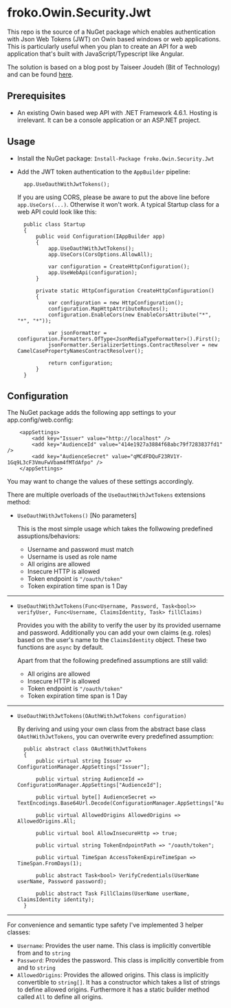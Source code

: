 # froko.Owin.Security.Jwt #

This repo is the source of a NuGet package which enables authentication with Json Web Tokens (JWT) on Owin based windows or web applications. This is particularly useful when you plan to create an API for a web application that's built with JavaScript/Typescript like Angular.

The solution is based on a blog post by Taiseer Joudeh (Bit of Technology) and can be found [here](http://bitoftech.net/2015/02/16/implement-oauth-json-web-tokens-authentication-in-asp-net-web-api-and-identity-2/).



## Prerequisites ##
- An existing Owin based wep API with .NET Framework 4.6.1. Hosting is irrelevant. It can be a console application or an ASP.NET project.

## Usage ##
- Install the NuGet package: `Install-Package froko.Owin.Security.Jwt`
- Add the JWT token authentication to the `AppBuilder` pipeline:

		app.UseOauthWithJwtTokens();
	
	If you are using CORS, please be aware to put the above line before `app.UseCors(...)`. Otherwise it won't work.
	A typical Startup class for a web API could look like this:

		public class Startup
    	{
    	    public void Configuration(IAppBuilder app)
    	    {
    	        app.UseOauthWithJwtTokens();
    	        app.UseCors(CorsOptions.AllowAll);
    	        
    	        var configuration = CreateHttpConfiguration();
    	        app.UseWebApi(configuration);
    	    }
        
    	    private static HttpConfiguration CreateHttpConfiguration()
    	    {
    	        var configuration = new HttpConfiguration();
    	        configuration.MapHttpAttributeRoutes();
    	        configuration.EnableCors(new EnableCorsAttribute("*", "*", "*"));

    	        var jsonFormatter = configuration.Formatters.OfType<JsonMediaTypeFormatter>().First();
    	        jsonFormatter.SerializerSettings.ContractResolver = new CamelCasePropertyNamesContractResolver();

    	        return configuration;
    	    }
    	}

## Configuration ##
The NuGet package adds the following app settings to your app.config/web.config:

		<appSettings>
    		<add key="Issuer" value="http://localhost" />
    		<add key="AudienceId" value="414e1927a3884f68abc79f7283837fd1" />
    		<add key="AudienceSecret" value="qMCdFDQuF23RV1Y-1Gq9L3cF3VmuFwVbam4fMTdAfpo" />
  		</appSettings>

You may want to change the values of these settings accordingly.

There are multiple overloads of the `UseOauthWithJwtTokens` extensions method:

- `UseOauthWithJwtTokens()` [No parameters]
	
	This is the most simple usage which takes the follwowing predefined assuptions/behaviors:
	- Username and password must match
	- Username is used as role name
	- All origins are allowed
	- Insecure HTTP is allowed
	- Token endpoint is `"/oauth/token"`
	- Token expiration time span is 1 Day

----------

- `UseOauthWithJwtTokens(Func<Username, Password, Task<bool>> verifyUser, Func<Username, ClaimsIdentity, Task> fillClaims)`

	Provides you with the ability to verify the user by its provided username and password. Additionally you can add your own claims (e.g. roles) based on the user's name to the `ClaimsIdentity` object. These two functions are `async` by default.

	Apart from that the following predefined assumptions are still valid:
	- All origins are allowed
	- Insecure HTTP is allowed
	- Token endpoint is `"/oauth/token"`
	- Token expiration time span is 1 Day

----------

- `UseOauthWithJwtTokens(OAuthWithJwtTokens configuration)`

	By deriving and using your own class from the abstract base class `OAuthWithJwtTokens`, you can overwrite every predefined assumption:

		public abstract class OAuthWithJwtTokens
    	{
        	public virtual string Issuer => ConfigurationManager.AppSettings["Issuer"];
			
			public virtual string AudienceId => ConfigurationManager.AppSettings["AudienceId"];

	        public virtual byte[] AudienceSecret => TextEncodings.Base64Url.Decode(ConfigurationManager.AppSettings["AudienceSecret"]);
        
	        public virtual AllowedOrigins AllowedOrigins => AllowedOrigins.All;

        	public virtual bool AllowInsecureHttp => true;

	        public virtual string TokenEndpointPath => "/oauth/token";
			
			public virtual TimeSpan AccessTokenExpireTimeSpan => TimeSpan.FromDays(1);

	        public abstract Task<bool> VerifyCredentials(UserName userName, Password password);

	        public abstract Task FillClaims(UserName userName, ClaimsIdentity identity);
    	}

----------

For convenience and semantic type safety I've implemented 3 helper classes:

- `Username`: Provides the user name. This class is implicitly convertible from and to `string`
- `Password`: Provides the password. This class is implicitly convertible from and to `string`
- `AllowedOrigins`: Provides the allowed origins. This class is implicitly convertible to `string[]`. It has a constructor which takes a list of strings to define allowed origins. Furthermore it has a static builder method called `All` to define all origins. 